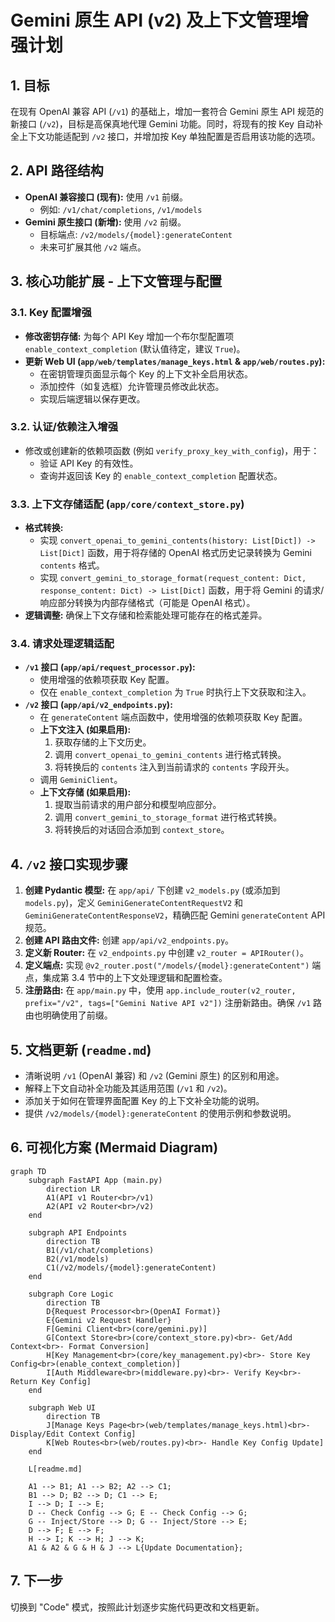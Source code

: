 # Gemini 原生 API (v2) 及上下文管理增强计划

## 1. 目标

在现有 OpenAI 兼容 API (`/v1`) 的基础上，增加一套符合 Gemini 原生 API 规范的新接口 (`/v2`)，目标是高保真地代理 Gemini 功能。同时，将现有的按 Key 自动补全上下文功能适配到 `/v2` 接口，并增加按 Key 单独配置是否启用该功能的选项。

## 2. API 路径结构

*   **OpenAI 兼容接口 (现有):** 使用 `/v1` 前缀。
    *   例如: `/v1/chat/completions`, `/v1/models`
*   **Gemini 原生接口 (新增):** 使用 `/v2` 前缀。
    *   目标端点: `/v2/models/{model}:generateContent`
    *   未来可扩展其他 `/v2` 端点。

## 3. 核心功能扩展 - 上下文管理与配置

### 3.1. Key 配置增强

*   **修改密钥存储:** 为每个 API Key 增加一个布尔型配置项 `enable_context_completion` (默认值待定，建议 `True`)。
*   **更新 Web UI (`app/web/templates/manage_keys.html` & `app/web/routes.py`):**
    *   在密钥管理页面显示每个 Key 的上下文补全启用状态。
    *   添加控件（如复选框）允许管理员修改此状态。
    *   实现后端逻辑以保存更改。

### 3.2. 认证/依赖注入增强

*   修改或创建新的依赖项函数 (例如 `verify_proxy_key_with_config`)，用于：
    *   验证 API Key 的有效性。
    *   查询并返回该 Key 的 `enable_context_completion` 配置状态。

### 3.3. 上下文存储适配 (`app/core/context_store.py`)

*   **格式转换:**
    *   实现 `convert_openai_to_gemini_contents(history: List[Dict]) -> List[Dict]` 函数，用于将存储的 OpenAI 格式历史记录转换为 Gemini `contents` 格式。
    *   实现 `convert_gemini_to_storage_format(request_content: Dict, response_content: Dict) -> List[Dict]` 函数，用于将 Gemini 的请求/响应部分转换为内部存储格式（可能是 OpenAI 格式）。
*   **逻辑调整:** 确保上下文存储和检索能处理可能存在的格式差异。

### 3.4. 请求处理逻辑适配

*   **`/v1` 接口 (`app/api/request_processor.py`):**
    *   使用增强的依赖项获取 Key 配置。
    *   仅在 `enable_context_completion` 为 `True` 时执行上下文获取和注入。
*   **`/v2` 接口 (`app/api/v2_endpoints.py`):**
    *   在 `generateContent` 端点函数中，使用增强的依赖项获取 Key 配置。
    *   **上下文注入 (如果启用):**
        1.  获取存储的上下文历史。
        2.  调用 `convert_openai_to_gemini_contents` 进行格式转换。
        3.  将转换后的 `contents` 注入到当前请求的 `contents` 字段开头。
    *   调用 `GeminiClient`。
    *   **上下文存储 (如果启用):**
        1.  提取当前请求的用户部分和模型响应部分。
        2.  调用 `convert_gemini_to_storage_format` 进行格式转换。
        3.  将转换后的对话回合添加到 `context_store`。

## 4. `/v2` 接口实现步骤

1.  **创建 Pydantic 模型:** 在 `app/api/` 下创建 `v2_models.py` (或添加到 `models.py`)，定义 `GeminiGenerateContentRequestV2` 和 `GeminiGenerateContentResponseV2`，精确匹配 Gemini `generateContent` API 规范。
2.  **创建 API 路由文件:** 创建 `app/api/v2_endpoints.py`。
3.  **定义新 Router:** 在 `v2_endpoints.py` 中创建 `v2_router = APIRouter()`。
4.  **定义端点:** 实现 `@v2_router.post("/models/{model}:generateContent")` 端点，集成第 3.4 节中的上下文处理逻辑和配置检查。
5.  **注册路由:** 在 `app/main.py` 中，使用 `app.include_router(v2_router, prefix="/v2", tags=["Gemini Native API v2"])` 注册新路由。确保 `/v1` 路由也明确使用了前缀。

## 5. 文档更新 (`readme.md`)

*   清晰说明 `/v1` (OpenAI 兼容) 和 `/v2` (Gemini 原生) 的区别和用途。
*   解释上下文自动补全功能及其适用范围 (`/v1` 和 `/v2`)。
*   添加关于如何在管理界面配置 Key 的上下文补全功能的说明。
*   提供 `/v2/models/{model}:generateContent` 的使用示例和参数说明。

## 6. 可视化方案 (Mermaid Diagram)

```mermaid
graph TD
    subgraph FastAPI App (main.py)
        direction LR
        A1(API v1 Router<br>/v1)
        A2(API v2 Router<br>/v2)
    end

    subgraph API Endpoints
        direction TB
        B1(/v1/chat/completions)
        B2(/v1/models)
        C1(/v2/models/{model}:generateContent)
    end

    subgraph Core Logic
        direction TB
        D{Request Processor<br>(OpenAI Format)}
        E{Gemini v2 Request Handler}
        F[Gemini Client<br>(core/gemini.py)]
        G[Context Store<br>(core/context_store.py)<br>- Get/Add Context<br>- Format Conversion]
        H[Key Management<br>(core/key_management.py)<br>- Store Key Config<br>(enable_context_completion)]
        I[Auth Middleware<br>(middleware.py)<br>- Verify Key<br>- Return Key Config]
    end

    subgraph Web UI
        direction TB
        J[Manage Keys Page<br>(web/templates/manage_keys.html)<br>- Display/Edit Context Config]
        K[Web Routes<br>(web/routes.py)<br>- Handle Key Config Update]
    end

    L[readme.md]

    A1 --> B1; A1 --> B2; A2 --> C1;
    B1 --> D; B2 --> D; C1 --> E;
    I --> D; I --> E;
    D -- Check Config --> G; E -- Check Config --> G;
    G -- Inject/Store --> D; G -- Inject/Store --> E;
    D --> F; E --> F;
    H --> I; K --> H; J --> K;
    A1 & A2 & G & H & J --> L{Update Documentation};
```

## 7. 下一步

切换到 "Code" 模式，按照此计划逐步实施代码更改和文档更新。